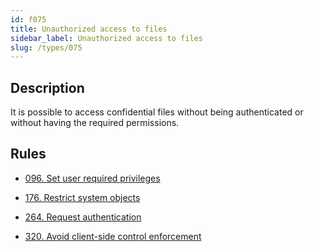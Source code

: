 ```yaml
---
id: f075
title: Unauthorized access to files
sidebar_label: Unauthorized access to files
slug: /types/075
---
```


## Description

It is possible to access confidential files without being authenticated
or without having the required permissions.

## Rules

- [096. Set user required privileges](/criteria/authorization/096)

- [176. Restrict system objects](/criteria/data/176)

- [264. Request authentication](/criteria/authentication/264)

- [320. Avoid client-side control enforcement](/criteria/architecture/320)
